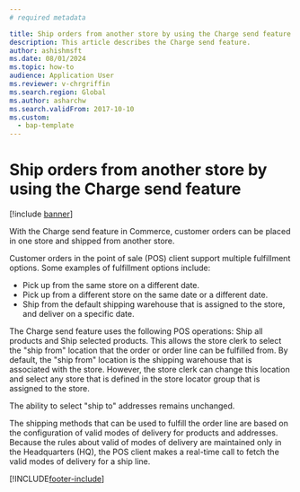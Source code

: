 ```yaml
---
# required metadata

title: Ship orders from another store by using the Charge send feature
description: This article describes the Charge send feature.
author: ashishmsft
ms.date: 08/01/2024
ms.topic: how-to
audience: Application User
ms.reviewer: v-chrgriffin
ms.search.region: Global
ms.author: asharchw
ms.search.validFrom: 2017-10-10
ms.custom: 
  - bap-template
---
```


# Ship orders from another store by using the Charge send feature

[!include [banner](includes/banner.md)]

With the Charge send feature in Commerce, customer orders can be placed in one store and shipped from another store.

Customer orders in the point of sale (POS) client support multiple fulfillment options. Some examples of fulfillment options include:

- Pick up from the same store on a different date.
- Pick up from a different store on the same date or a different date.
- Ship from the default shipping warehouse that is assigned to the store, and deliver on a specific date.

The Charge send feature uses the following POS operations: Ship all products and Ship selected products. This allows the store clerk to select the "ship from" location that the order or order line can be fulfilled from. By default, the "ship from" location is the shipping warehouse that is associated with the store. However, the store clerk can change this location and select any store that is defined in the store locator group that is assigned to the store.

The ability to select "ship to" addresses remains unchanged.

The shipping methods that can be used to fulfill the order line are based on the configuration of valid modes of delivery for products and addresses. Because the rules about valid of modes of delivery are maintained only in the Headquarters (HQ), the POS client makes a real-time call to fetch the valid modes of delivery for a ship line.


[!INCLUDE[footer-include](../includes/footer-banner.md)]
